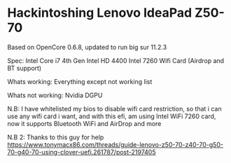 # Hackintoshing Lenovo IdeaPad Z50-70
Based on OpenCore 0.6.8, updated to run big sur 11.2.3

Spec:
Intel Core i7 4th Gen
Intel HD 4400
Intel 7260 Wifi Card (Airdrop and BT support)

Whats working:
Everything except not working list

Whats not working:
Nvidia DGPU 


N.B: I have whitelisted my bios to disable wifi card restriction, so that i can use any wifi card i want, and with this efi, am using Intel WiFi 7260 card, now it supports Bluetooth WiFi and AirDrop and more

N.B 2: Thanks to this guy for help https://www.tonymacx86.com/threads/guide-lenovo-z50-70-z40-70-g50-70-g40-70-using-clover-uefi.261787/post-2197405

